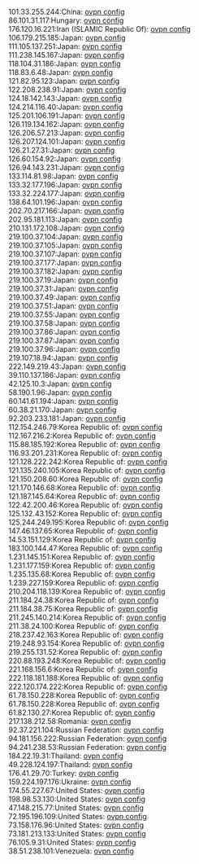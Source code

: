 101.33.255.244:China: [ovpn config](vpn/101_33_255_244.ovpn)  
86.101.31.117:Hungary: [ovpn config](vpn/86_101_31_117.ovpn)  
176.120.16.221:Iran (ISLAMIC Republic Of): [ovpn config](vpn/176_120_16_221.ovpn)  
106.179.215.185:Japan: [ovpn config](vpn/106_179_215_185.ovpn)  
111.105.137.251:Japan: [ovpn config](vpn/111_105_137_251.ovpn)  
111.238.145.167:Japan: [ovpn config](vpn/111_238_145_167.ovpn)  
118.104.31.186:Japan: [ovpn config](vpn/118_104_31_186.ovpn)  
118.83.6.48:Japan: [ovpn config](vpn/118_83_6_48.ovpn)  
121.82.95.123:Japan: [ovpn config](vpn/121_82_95_123.ovpn)  
122.208.238.91:Japan: [ovpn config](vpn/122_208_238_91.ovpn)  
124.18.142.143:Japan: [ovpn config](vpn/124_18_142_143.ovpn)  
124.214.116.40:Japan: [ovpn config](vpn/124_214_116_40.ovpn)  
125.201.106.191:Japan: [ovpn config](vpn/125_201_106_191.ovpn)  
126.119.134.162:Japan: [ovpn config](vpn/126_119_134_162.ovpn)  
126.206.57.213:Japan: [ovpn config](vpn/126_206_57_213.ovpn)  
126.207.124.101:Japan: [ovpn config](vpn/126_207_124_101.ovpn)  
126.21.27.31:Japan: [ovpn config](vpn/126_21_27_31.ovpn)  
126.60.154.92:Japan: [ovpn config](vpn/126_60_154_92.ovpn)  
126.94.143.231:Japan: [ovpn config](vpn/126_94_143_231.ovpn)  
133.114.81.98:Japan: [ovpn config](vpn/133_114_81_98.ovpn)  
133.32.177.196:Japan: [ovpn config](vpn/133_32_177_196.ovpn)  
133.32.224.177:Japan: [ovpn config](vpn/133_32_224_177.ovpn)  
138.64.101.196:Japan: [ovpn config](vpn/138_64_101_196.ovpn)  
202.70.217.166:Japan: [ovpn config](vpn/202_70_217_166.ovpn)  
202.95.181.113:Japan: [ovpn config](vpn/202_95_181_113.ovpn)  
210.131.172.108:Japan: [ovpn config](vpn/210_131_172_108.ovpn)  
219.100.37.104:Japan: [ovpn config](vpn/219_100_37_104.ovpn)  
219.100.37.105:Japan: [ovpn config](vpn/219_100_37_105.ovpn)  
219.100.37.107:Japan: [ovpn config](vpn/219_100_37_107.ovpn)  
219.100.37.177:Japan: [ovpn config](vpn/219_100_37_177.ovpn)  
219.100.37.182:Japan: [ovpn config](vpn/219_100_37_182.ovpn)  
219.100.37.19:Japan: [ovpn config](vpn/219_100_37_19.ovpn)  
219.100.37.31:Japan: [ovpn config](vpn/219_100_37_31.ovpn)  
219.100.37.49:Japan: [ovpn config](vpn/219_100_37_49.ovpn)  
219.100.37.51:Japan: [ovpn config](vpn/219_100_37_51.ovpn)  
219.100.37.55:Japan: [ovpn config](vpn/219_100_37_55.ovpn)  
219.100.37.58:Japan: [ovpn config](vpn/219_100_37_58.ovpn)  
219.100.37.86:Japan: [ovpn config](vpn/219_100_37_86.ovpn)  
219.100.37.87:Japan: [ovpn config](vpn/219_100_37_87.ovpn)  
219.100.37.96:Japan: [ovpn config](vpn/219_100_37_96.ovpn)  
219.107.18.94:Japan: [ovpn config](vpn/219_107_18_94.ovpn)  
222.149.219.43:Japan: [ovpn config](vpn/222_149_219_43.ovpn)  
39.110.137.186:Japan: [ovpn config](vpn/39_110_137_186.ovpn)  
42.125.10.3:Japan: [ovpn config](vpn/42_125_10_3.ovpn)  
58.190.1.96:Japan: [ovpn config](vpn/58_190_1_96.ovpn)  
60.141.61.194:Japan: [ovpn config](vpn/60_141_61_194.ovpn)  
60.38.21.170:Japan: [ovpn config](vpn/60_38_21_170.ovpn)  
92.203.233.181:Japan: [ovpn config](vpn/92_203_233_181.ovpn)  
112.154.246.79:Korea Republic of: [ovpn config](vpn/112_154_246_79.ovpn)  
112.167.216.2:Korea Republic of: [ovpn config](vpn/112_167_216_2.ovpn)  
115.88.185.192:Korea Republic of: [ovpn config](vpn/115_88_185_192.ovpn)  
116.93.201.231:Korea Republic of: [ovpn config](vpn/116_93_201_231.ovpn)  
121.128.222.242:Korea Republic of: [ovpn config](vpn/121_128_222_242.ovpn)  
121.135.240.105:Korea Republic of: [ovpn config](vpn/121_135_240_105.ovpn)  
121.150.208.60:Korea Republic of: [ovpn config](vpn/121_150_208_60.ovpn)  
121.170.146.68:Korea Republic of: [ovpn config](vpn/121_170_146_68.ovpn)  
121.187.145.64:Korea Republic of: [ovpn config](vpn/121_187_145_64.ovpn)  
122.42.200.46:Korea Republic of: [ovpn config](vpn/122_42_200_46.ovpn)  
125.132.43.152:Korea Republic of: [ovpn config](vpn/125_132_43_152.ovpn)  
125.244.249.195:Korea Republic of: [ovpn config](vpn/125_244_249_195.ovpn)  
147.46.137.65:Korea Republic of: [ovpn config](vpn/147_46_137_65.ovpn)  
14.53.151.129:Korea Republic of: [ovpn config](vpn/14_53_151_129.ovpn)  
183.100.144.47:Korea Republic of: [ovpn config](vpn/183_100_144_47.ovpn)  
1.231.145.151:Korea Republic of: [ovpn config](vpn/1_231_145_151.ovpn)  
1.231.177.159:Korea Republic of: [ovpn config](vpn/1_231_177_159.ovpn)  
1.235.135.68:Korea Republic of: [ovpn config](vpn/1_235_135_68.ovpn)  
1.239.227.159:Korea Republic of: [ovpn config](vpn/1_239_227_159.ovpn)  
210.204.118.139:Korea Republic of: [ovpn config](vpn/210_204_118_139.ovpn)  
211.184.24.38:Korea Republic of: [ovpn config](vpn/211_184_24_38.ovpn)  
211.184.38.75:Korea Republic of: [ovpn config](vpn/211_184_38_75.ovpn)  
211.245.140.214:Korea Republic of: [ovpn config](vpn/211_245_140_214.ovpn)  
211.38.24.100:Korea Republic of: [ovpn config](vpn/211_38_24_100.ovpn)  
218.237.42.163:Korea Republic of: [ovpn config](vpn/218_237_42_163.ovpn)  
219.248.93.154:Korea Republic of: [ovpn config](vpn/219_248_93_154.ovpn)  
219.255.131.52:Korea Republic of: [ovpn config](vpn/219_255_131_52.ovpn)  
220.88.193.248:Korea Republic of: [ovpn config](vpn/220_88_193_248.ovpn)  
221.168.156.6:Korea Republic of: [ovpn config](vpn/221_168_156_6.ovpn)  
222.118.181.188:Korea Republic of: [ovpn config](vpn/222_118_181_188.ovpn)  
222.120.174.222:Korea Republic of: [ovpn config](vpn/222_120_174_222.ovpn)  
61.78.150.228:Korea Republic of: [ovpn config](vpn/61_78_150_228.ovpn)  
61.78.150.228:Korea Republic of: [ovpn config](vpn/61_78_150_228.ovpn)  
61.82.130.27:Korea Republic of: [ovpn config](vpn/61_82_130_27.ovpn)  
217.138.212.58:Romania: [ovpn config](vpn/217_138_212_58.ovpn)  
92.37.221.104:Russian Federation: [ovpn config](vpn/92_37_221_104.ovpn)  
94.181.156.222:Russian Federation: [ovpn config](vpn/94_181_156_222.ovpn)  
94.241.238.53:Russian Federation: [ovpn config](vpn/94_241_238_53.ovpn)  
184.22.19.31:Thailand: [ovpn config](vpn/184_22_19_31.ovpn)  
49.228.124.197:Thailand: [ovpn config](vpn/49_228_124_197.ovpn)  
176.41.29.70:Turkey: [ovpn config](vpn/176_41_29_70.ovpn)  
159.224.197.176:Ukraine: [ovpn config](vpn/159_224_197_176.ovpn)  
174.55.227.67:United States: [ovpn config](vpn/174_55_227_67.ovpn)  
198.98.53.130:United States: [ovpn config](vpn/198_98_53_130.ovpn)  
47.148.215.77:United States: [ovpn config](vpn/47_148_215_77.ovpn)  
72.195.196.109:United States: [ovpn config](vpn/72_195_196_109.ovpn)  
73.158.176.96:United States: [ovpn config](vpn/73_158_176_96.ovpn)  
73.181.213.133:United States: [ovpn config](vpn/73_181_213_133.ovpn)  
76.105.9.31:United States: [ovpn config](vpn/76_105_9_31.ovpn)  
38.51.238.101:Venezuela: [ovpn config](vpn/38_51_238_101.ovpn)  
